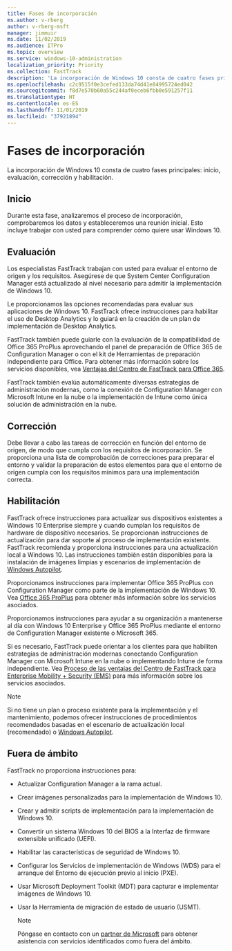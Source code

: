 ```yaml
---
title: Fases de incorporación
ms.author: v-rberg
author: v-rberg-msft
manager: jimmuir
ms.date: 11/02/2019
ms.audience: ITPro
ms.topic: overview
ms.service: windows-10-administration
localization_priority: Priority
ms.collection: FastTrack
description: 'La incorporación de Windows 10 consta de cuatro fases principales: inicio, evaluación, corrección y habilitación.'
ms.openlocfilehash: c2c9515f0e3cefed133da74d41e84995724ed042
ms.sourcegitcommit: f8d7e570b60a55c244af0eceb6fbb0e591257f11
ms.translationtype: HT
ms.contentlocale: es-ES
ms.lasthandoff: 11/01/2019
ms.locfileid: "37921894"
---
```

# <a name="onboarding-phases"></a>Fases de incorporación

La incorporación de Windows 10 consta de cuatro fases principales: inicio, evaluación, corrección y habilitación.

## <a name="initiate"></a>Inicio

Durante esta fase, analizaremos el proceso de incorporación, comprobaremos los datos y estableceremos una reunión inicial. Esto incluye trabajar con usted para comprender cómo quiere usar Windows 10.

## <a name="assess"></a>Evaluación

Los especialistas FastTrack trabajan con usted para evaluar el entorno de origen y los requisitos. Asegúrese de que System Center Configuration Manager está actualizado al nivel necesario para admitir la implementación de Windows 10. 

Le proporcionamos las opciones recomendadas para evaluar sus aplicaciones de Windows 10. FastTrack ofrece instrucciones para habilitar el uso de Desktop Analytics y lo guiará en la creación de un plan de implementación de Desktop Analytics.

FastTrack también puede guiarle con la evaluación de la compatibilidad de Office 365 ProPlus aprovechando el panel de preparación de Office 365 de Configuration Manager o con el kit de Herramientas de preparación independiente para Office. Para obtener más información sobre los servicios disponibles, vea [Ventajas del Centro de FastTrack para Office 365](O365-fasttrack-benefit-for-office-365.md). 

FastTrack también evalúa automáticamente diversas estrategias de administración modernas, como la conexión de Configuration Manager con Microsoft Intune en la nube o la implementación de Intune como única solución de administración en la nube.

## <a name="remediate"></a>Corrección

Debe llevar a cabo las tareas de corrección en función del entorno de origen, de modo que cumpla con los requisitos de incorporación. Se proporciona una lista de comprobación de correcciones para preparar el entorno y validar la preparación de estos elementos para que el entorno de origen cumpla con los requisitos mínimos para una implementación correcta. 

## <a name="enable"></a>Habilitación

FastTrack ofrece instrucciones para actualizar sus dispositivos existentes a Windows 10 Enterprise siempre y cuando cumplan los requisitos de hardware de dispositivo necesarios. Se proporcionan instrucciones de actualización para dar soporte al proceso de implementación existente. FastTrack recomienda y proporciona instrucciones para una actualización local a Windows 10. Las instrucciones también están disponibles para la instalación de imágenes limpias y escenarios de implementación de [Windows Autopilot](EMS-onboarding-phases.md#windows-autopilot). 

Proporcionamos instrucciones para implementar Office 365 ProPlus con Configuration Manager como parte de la implementación de Windows 10. Vea [Office 365 ProPlus](O365-onboarding-and-migration.md#office-365-proplus) para obtener más información sobre los servicios asociados.

Proporcionamos instrucciones para ayudar a su organización a mantenerse al día con Windows 10 Enterprise y Office 365 ProPlus mediante el entorno de Configuration Manager existente o Microsoft 365.

Si es necesario, FastTrack puede orientar a los clientes para que habiliten estrategias de administración modernas conectando Configuration Manager con Microsoft Intune en la nube o implementando Intune de forma independiente. Vea [Proceso de las ventajas del Centro de FastTrack para Enterprise Mobility + Security (EMS)](EMS-fasttrack-process.md) para más información sobre los servicios asociados.

> [!NOTE]
> Si no tiene un plan o proceso existente para la implementación y el mantenimiento, podemos ofrecer instrucciones de procedimientos recomendados basadas en el escenario de actualización local (recomendado) o [Windows Autopilot](EMS-onboarding-phases.md#windows-autopilot).

## <a name="out-of-scope"></a>Fuera de ámbito

FastTrack no proporciona instrucciones para:

- Actualizar Configuration Manager a la rama actual.
- Crear imágenes personalizadas para la implementación de Windows 10.
- Crear y admitir scripts de implementación para la implementación de Windows 10.
- Convertir un sistema Windows 10 del BIOS a la Interfaz de firmware extensible unificado (UEFI).
- Habilitar las características de seguridad de Windows 10. 
- Configurar los Servicios de implementación de Windows (WDS) para el arranque del Entorno de ejecución previo al inicio (PXE).
- Usar Microsoft Deployment Toolkit (MDT) para capturar e implementar imágenes de Windows 10.
- Usar la Herramienta de migración de estado de usuario (USMT).

  > [!NOTE]
  > Póngase en contacto con un [partner de Microsoft](https://go.microsoft.com/fwlink/?linkid=2080150) para obtener asistencia con servicios identificados como fuera del ámbito.

 